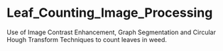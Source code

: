 # Leaf_Counting_Image_Processing
Use of Image Contrast Enhancement, Graph Segmentation and Circular Hough Transform Techniques to count leaves in weed.
